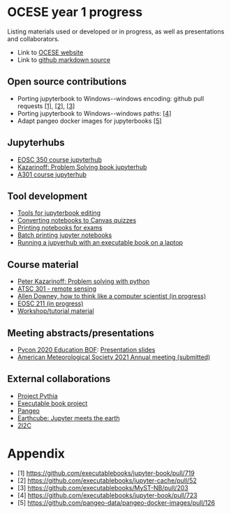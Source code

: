 # OCESE year 1 progress

Listing materials used or developed or in progress, as well as presentations and collaborators.

* Link to [OCESE website](https://eoas-ubc.github.io/)  
* Link to [github markdown source](https://github.com/phaustin/eoas_tlef/blob/pha_work/docs/progress_2020/draft_summary.md)

## Open source contributions

* Porting jupyterbook to Windows--windows encoding: github pull requests [[1]](https://github.com/executablebooks/jupyter-book/pull/719), [[2]](https://github.com/executablebooks/jupyter-cache/pull/52), [[3]](https://github.com/executablebooks/MyST-NB/pull/203)
* Porting jupyterbook to Windows--windows paths: [[4]](https://github.com/executablebooks/jupyter-book/pull/723)
* Adapt pangeo docker images for jupyterbooks [[5]](https://github.com/pangeo-data/pangeo-docker-images/pull/126)

## Jupyterhubs

* [EOSC 350 course jupyterhub](https://jupyterhub.eoas.ubc.ca)
* [Kazarinoff: Problem Solving book jupyterhub](https://atsc_hub.eoas.ubc.ca)
* [A301 course jupyterhub](https://a301_hub.eoas.ubc.ca)


## Tool development

* [Tools for jupyterbook editing](https://github.com/eoas-ubc/jb_tools)
* [Converting notebooks to Canvas quizzes](https://github.com/eoas-ubc/md2canvas)
* [Printing notebooks for exams](https://github.com/eoas-ubc/paged_html_theme)
* [Batch printing jupyter notebooks](https://github.com/eoas-ubc/trio_chrome)
* [Running a jupyerhub with an executable book on a laptop](https://github.com/executablebooks/jupyter-book/issues/765#issuecomment-672220264)

## Course material

* [Peter Kazarinoff: Problem solving with python](https://atsc_web.eoas.ubc.ca)
* [ATSC 301 - remote sensing](https://a301_web.eoas.ubc.ca)
* [Allen Downey, how to think like a computer scientist (in progress)](https://phaustin.github.io/think_jupyter/preface.html)
* [EOSC 211 (in progress)](https://phaustin.github.io/eosc211/info_and_announcements.html)
* [Workshop/tutorial material](https://phaustin.github.io/ocese-docs/)

## Meeting abstracts/presentations

* [Pycon 2020 Education BOF](https://www.scipy2020.scipy.org/schedule): [Presentation slides](https://eoas-ubc.github.io/scipy/scipy_bof_slides.slides.html#/)
* [American Meteorological Society 2021 Annual meeting (submitted)](https://ams.confex.com/ams/101ANNUAL/11python/papers/viewonly.cgi?password=582729&username=384767)

## External collaborations

* [Project Pythia](https://docs.google.com/document/d/1HzOYGRsMnnE8KQIeU_nR6DSjLNj7pSoK8V9_kn0_rHw/edit)
* [Executable book project](https://executablebooks.org/en/latest/)
* [Pangeo](https://github.com/pangeo-data/education-material)
* [Earthcube: Jupyter meets the earth](https://blog.jupyter.org/jupyter-meets-the-earth-1b0eb33c83f)
* [2I2C](https://2i2c.org/)

# Appendix

* [1] https://github.com/executablebooks/jupyter-book/pull/719
* [2] https://github.com/executablebooks/jupyter-cache/pull/52
* [3] https://github.com/executablebooks/MyST-NB/pull/203
* [4] https://github.com/executablebooks/jupyter-book/pull/723
* [5] https://github.com/pangeo-data/pangeo-docker-images/pull/126

